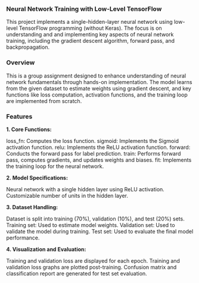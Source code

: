 ### Neural Network Training with Low-Level TensorFlow
This project implements a single-hidden-layer neural network using low-level TensorFlow programming (without Keras). 
The focus is on understanding and and implementing key aspects of neural network training, including the gradient descent algorithm, 
forward pass, and backpropagation.

### Overview
This is a group assignment designed to enhance understanding of neural network fundamentals through hands-on implementation. 
The model learns from the given dataset to estimate weights using gradient descent, and key functions like loss computation, 
activation functions, and the training loop are implemented from scratch.

### Features

**1. Core Functions:**

loss_fn: Computes the loss function.
sigmoid: Implements the Sigmoid activation function.
relu: Implements the ReLU activation function.
forward: Conducts the forward pass for label prediction.
train: Performs forward pass, computes gradients, and updates weights and biases.
fit: Implements the training loop for the neural network.

**2. Model Specifications:**

Neural network with a single hidden layer using ReLU activation.
Customizable number of units in the hidden layer.

**3. Dataset Handling:**

Dataset is split into training (70%), validation (10%), and test (20%) sets.
Training set: Used to estimate model weights.
Validation set: Used to validate the model during training.
Test set: Used to evaluate the final model performance.

**4. Visualization and Evaluation:**

Training and validation loss are displayed for each epoch.
Training and validation loss graphs are plotted post-training.
Confusion matrix and classification report are generated for test set evaluation.
